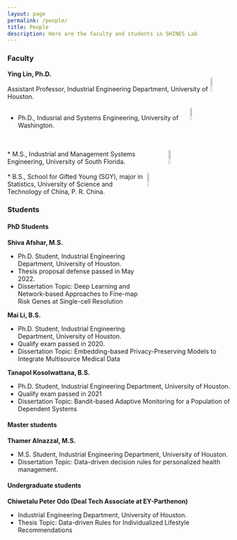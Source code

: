 ```yaml
---
layout: page
permalink: /people/
title: People
description: Here are the faculty and students in SHINES Lab
---
```


### **Faculty**

**Ying Lin, Ph.D.**          
<img src="{{site.baseurl}}/assets/img/UH.png" align="right" width="9%" height="9%">         
Assistant Professor, Industrial Engineering Department, University of Houston.
<br>
<br>
<img src="{{site.baseurl}}/assets/img/UW.jpg" align="right" width="8.5%" height="8.5%">
* Ph.D., Indusrial and Systems Engineering, University of Washington. 
<br>
<br>
<img src="{{site.baseurl}}/assets/img/USF.png" align="right" width="9%" height="9%">
* M.S., Industrial and Management Systems Engineering, University of South Florida. 
<br>
<br>
<img src="{{site.baseurl}}/assets/img/USTC.png" align="right" width="9%" height="9%">
* B.S., School for Gifted Young (SGY), major in Statistics, University of Science and Technology of China, P. R. China. 
<br>


### **Students**

#### **PhD Students**

<!--- <img src="{{site.baseurl}}/assets/img/IE_Shiva_Afshar_2019_1_WEB.jpg" align="right" width="13%" height="13%"> -->
**Shiva Afshar, M.S.**


* Ph.D. Student, Industrial Engineering Department, University of Houston.
* Thesis proposal defense passed in May 2022.    
* Dissertation Topic: Deep Learning and Network-based Approaches to Fine-map Risk Genes at Single-cell Resolution
           
                  


**Mai Li, B.S.**

* Ph.D. Student, Industrial Engineering Department, University of Houston.   
* Qualify exam passed in 2020.        
* Dissertation Topic: Embedding-based Privacy-Preserving Models to Integrate Multisource Medical Data




**Tanapol Kosolwattana, B.S.**


* Ph.D. Student, Industrial Engineering Department, University of Houston. 
* Qualify exam passed in 2021   
* Dissertation Topic: Bandit-based Adaptive Monitoring for a Population of Dependent Systems




#### **Master students**

**Thamer Alnazzal, M.S.**

* M.S. Student, Industrial Engineering Department, University of Houston.    
* Dissertation Topic: Data-driven decision rules for personalized health management.  


#### **Undergraduate students**
**Chiwetalu Peter Odo (Deal Tech Associate at EY-Parthenon)**

* Industrial Engineering Department, University of Houston.        
* Thesis Topic: Data-driven Rules for Individualized Lifestyle Recommendations
